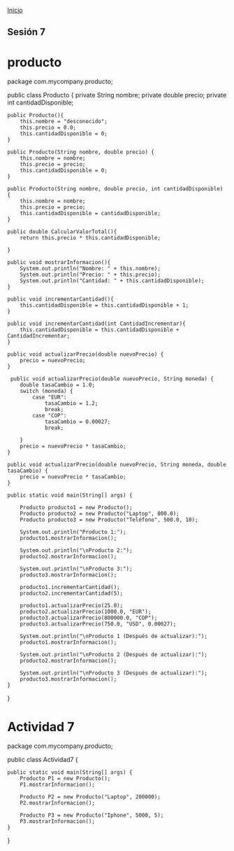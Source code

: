 <!-- No borrar o modificar -->
[Inicio](./index.md)

## Sesión 7 


<!-- Su documentación aquí -->


# producto


package com.mycompany.producto;

public class Producto {
    private String nombre;
    private double precio;
    private int cantidadDisponible;
    
    public Producto(){
        this.nombre = "desconocido";
        this.precio = 0.0;
        this.cantidadDisponible = 0;
    }

    public Producto(String nombre, double precio) {
        this.nombre = nombre;
        this.precio = precio;
        this.cantidadDisponible = 0;
    }

    public Producto(String nombre, double precio, int cantidadDisponible) {
        this.nombre = nombre;
        this.precio = precio;
        this.cantidadDisponible = cantidadDisponible;
    }
    
    public double CalcularValorTotal(){
        return this.precio * this.cantidadDisponible;
        
    }
    
    public void mostrarInformacion(){
        System.out.println("Nombre: " + this.nombre);
        System.out.println("Precio: " + this.precio);
        System.out.println("Cantidad: " + this.cantidadDisponible);
    }
    
    public void incrementarCantidad(){
        this.cantidadDisponible = this.cantidadDisponible + 1;
    }
    
    public void incrementarCantidad(int CantidadIncrementar){
        this.cantidadDisponible = this.cantidadDisponible + CantidadIncrementar;
    }
    
    public void actualizarPrecio(double nuevoPrecio) {
        precio = nuevoPrecio;
    }
    
     public void actualizarPrecio(double nuevoPrecio, String moneda) {
        double tasaCambio = 1.0;
        switch (moneda) {
            case "EUR":
                tasaCambio = 1.2; 
                break;
            case "COP":
                tasaCambio = 0.00027; 
                break;
            
        }
        precio = nuevoPrecio * tasaCambio;
    }

    public void actualizarPrecio(double nuevoPrecio, String moneda, double tasaCambio) {
        precio = nuevoPrecio * tasaCambio;
    }

    public static void main(String[] args) {
 
        Producto producto1 = new Producto();
        Producto producto2 = new Producto("Laptop", 800.0);
        Producto producto3 = new Producto("Teléfono", 500.0, 10);

        System.out.println("Producto 1:");
        producto1.mostrarInformacion();

        System.out.println("\nProducto 2:");
        producto2.mostrarInformacion();

        System.out.println("\nProducto 3:");
        producto3.mostrarInformacion();

        producto1.incrementarCantidad();
        producto2.incrementarCantidad(5);

        producto1.actualizarPrecio(25.0);
        producto2.actualizarPrecio(1000.0, "EUR");
        producto3.actualizarPrecio(800000.0, "COP");
        producto3.actualizarPrecio(750.0, "USD", 0.00027);

        System.out.println("\nProducto 1 (Después de actualizar):");
        producto1.mostrarInformacion();

        System.out.println("\nProducto 2 (Después de actualizar):");
        producto2.mostrarInformacion();

        System.out.println("\nProducto 3 (Después de actualizar):");
        producto3.mostrarInformacion();
    }

}

# Actividad 7

package com.mycompany.producto;

public class Actividad7 {

    public static void main(String[] args) {
        Producto P1 = new Producto();
        P1.mostrarInformacion();
       
        Producto P2 = new Producto("Laptop", 200000);
        P2.mostrarInformacion();
       
        Producto P3 = new Producto("Iphone", 5000, 5);
        P3.mostrarInformacion();
    }
}







